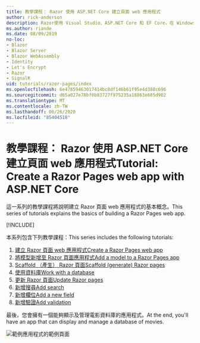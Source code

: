 ```yaml
---
title: 教學課程： Razor 使用 ASP.NET Core 建立頁面 web 應用程式
author: rick-anderson
description: Razor使用 Visual Studio、ASP.NET Core 和 EF Core，在 Windows 上建立頁面 web 應用程式。
ms.author: riande
ms.date: 08/09/2019
no-loc:
- Blazor
- Blazor Server
- Blazor WebAssembly
- Identity
- Let's Encrypt
- Razor
- SignalR
uid: tutorials/razor-pages/index
ms.openlocfilehash: 6e47859463017414bc8df146b61f95e4d388c696
ms.sourcegitcommit: d65a027e78bf0b83727f975235a18863e685d902
ms.translationtype: MT
ms.contentlocale: zh-TW
ms.lasthandoff: 06/26/2020
ms.locfileid: "85404518"
---
```

# <a name="tutorial-create-a-razor-pages-web-app-with-aspnet-core"></a><span data-ttu-id="68cb5-103">教學課程： Razor 使用 ASP.NET Core 建立頁面 web 應用程式</span><span class="sxs-lookup"><span data-stu-id="68cb5-103">Tutorial: Create a Razor Pages web app with ASP.NET Core</span></span>

<span data-ttu-id="68cb5-104">這一系列的教學課程將說明建立 Razor 頁面 web 應用程式的基本概念。</span><span class="sxs-lookup"><span data-stu-id="68cb5-104">This series of tutorials explains the basics of building a Razor Pages web app.</span></span> 

[!INCLUDE[](~/includes/advancedRP.md)]

<span data-ttu-id="68cb5-105">本系列包含下列教學課程：</span><span class="sxs-lookup"><span data-stu-id="68cb5-105">This series includes the following tutorials:</span></span>

1. <span data-ttu-id="68cb5-106">[建立 Razor 頁面 web 應用程式](xref:tutorials/razor-pages/razor-pages-start)</span><span class="sxs-lookup"><span data-stu-id="68cb5-106">[Create a Razor Pages web app](xref:tutorials/razor-pages/razor-pages-start)</span></span>
1. <span data-ttu-id="68cb5-107">[將模型新增至 Razor 頁面應用程式](xref:tutorials/razor-pages/model)</span><span class="sxs-lookup"><span data-stu-id="68cb5-107">[Add a model to a Razor Pages app](xref:tutorials/razor-pages/model)</span></span>
1. <span data-ttu-id="68cb5-108">[Scaffold （產生） Razor 頁面](xref:tutorials/razor-pages/page)</span><span class="sxs-lookup"><span data-stu-id="68cb5-108">[Scaffold (generate) Razor pages](xref:tutorials/razor-pages/page)</span></span>
1. [<span data-ttu-id="68cb5-109">使用資料庫</span><span class="sxs-lookup"><span data-stu-id="68cb5-109">Work with a database</span></span>](xref:tutorials/razor-pages/sql)
1. <span data-ttu-id="68cb5-110">[更新 Razor 頁面](xref:tutorials/razor-pages/da1)</span><span class="sxs-lookup"><span data-stu-id="68cb5-110">[Update Razor pages](xref:tutorials/razor-pages/da1)</span></span>
1. [<span data-ttu-id="68cb5-111">新增搜尋</span><span class="sxs-lookup"><span data-stu-id="68cb5-111">Add search</span></span>](xref:tutorials/razor-pages/search)
1. [<span data-ttu-id="68cb5-112">新增欄位</span><span class="sxs-lookup"><span data-stu-id="68cb5-112">Add a new field</span></span>](xref:tutorials/razor-pages/new-field)
1. [<span data-ttu-id="68cb5-113">新增驗證</span><span class="sxs-lookup"><span data-stu-id="68cb5-113">Add validation</span></span>](xref:tutorials/razor-pages/validation)

<span data-ttu-id="68cb5-114">最後，您會擁有一個能夠顯示及管理電影資料庫的應用程式。</span><span class="sxs-lookup"><span data-stu-id="68cb5-114">At the end, you'll have an app that can display and manage a database of movies.</span></span>

![範例應用程式的範例頁面](index/_static/sample-page.png)
